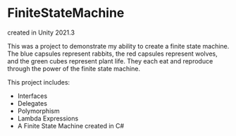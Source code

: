 # FiniteStateMachine
created in Unity 2021.3

This was a project to demonstrate my ability to create a finite state machine. The blue capsules represent rabbits, the red capsules represent wolves, and the green cubes represent plant life. They each eat and reproduce through the power of the finite state machine.

This project includes:

 - Interfaces
 - Delegates
 - Polymorphism
 - Lambda Expressions
 - A Finite State Machine created in C#
